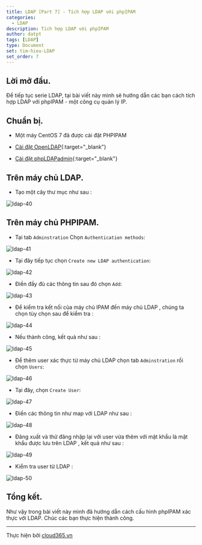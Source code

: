 ```yaml
---
title: LDAP [Part 7] - Tích hợp LDAP với phpIPAM
categories:
  - LDAP
description: Tích hợp LDAP với phpIPAM
author: datpt
tags: [LDAP]
type: Document
set: tim-hieu-LDAP
set_order: 7
---
```


## Lời mở đầu.

Để tiếp tục serie LDAP, tại bài viết này mình sẽ hướng dẫn các bạn cách tích hợp LDAP với phpIPAM - một công cụ quản lý IP.

## Chuẩn bị.

- Một máy CentOS 7 đã được cài đặt PHPIPAM

- [Cài đặt OpenLDAP](https://blog.cloud365.vn/ldap/LDAP-part-2-cai-dat-ldap-centos-7/){:target="_blank"}

- [Cài đặt phpLDAPadmin](https://blog.cloud365.vn/ldap/LDAP-part-3-cai-dat-php-ldap-admin/){:target="_blank"}

## Trên máy chủ LDAP.

- Tạo một cây thư mục như sau :

![ldap-40](/images/img-ldap-datpt/ldap-40.png)

## Trên máy chủ PHPIPAM.

- Tại tab `Adminstration` Chọn `Authentication methods`:

![ldap-41](/images/img-ldap-datpt/ldap-41.png)

- Tại đây tiếp tục chọn `Create new LDAP authentication`:

![ldap-42](/images/img-ldap-datpt/ldap-42.png)

- Điền đầy đủ các thông tin sau đó chọn `Add`:

![ldap-43](/images/img-ldap-datpt/ldap-43.png)

- Để kiểm tra kết nối của máy chủ IPAM đến máy chủ LDAP , chúng ta chọn tùy chọn sau để kiểm tra :

![ldap-44](/images/img-ldap-datpt/ldap-44.png)

- Nếu thành công, kết quả như sau :

![ldap-45](/images/img-ldap-datpt/ldap-45.png)

- Để thêm user xác thực từ máy chủ LDAP chọn tab `Adminstration` rồi chọn `Users`:

![ldap-46](/images/img-ldap-datpt/ldap-46.png)

- Tại đây, chọn `Create User`:

![ldap-47](/images/img-ldap-datpt/ldap-47.png)

- Điền các thông tin như map với LDAP như sau :

![ldap-48](/images/img-ldap-datpt/ldap-48.png)

- Đăng xuất và thử đăng nhập lại với user vừa thêm với mật khẩu là mật khẩu được lưu trên LDAP , kết quả như sau :

![ldap-49](/images/img-ldap-datpt/ldap-49.png)

- Kiểm tra user từ LDAP :

![ldap-50](/images/img-ldap-datpt/ldap-50.png)


## Tổng kết.

Như vậy trong bài viết này mình đã hướng dẫn cách cấu hình phpIPAM xác thực với LDAP. Chúc các bạn thực hiện thành công.

---

Thực hiện bởi <a href="https://cloud365.vn/" target="_blank">cloud365.vn</a>